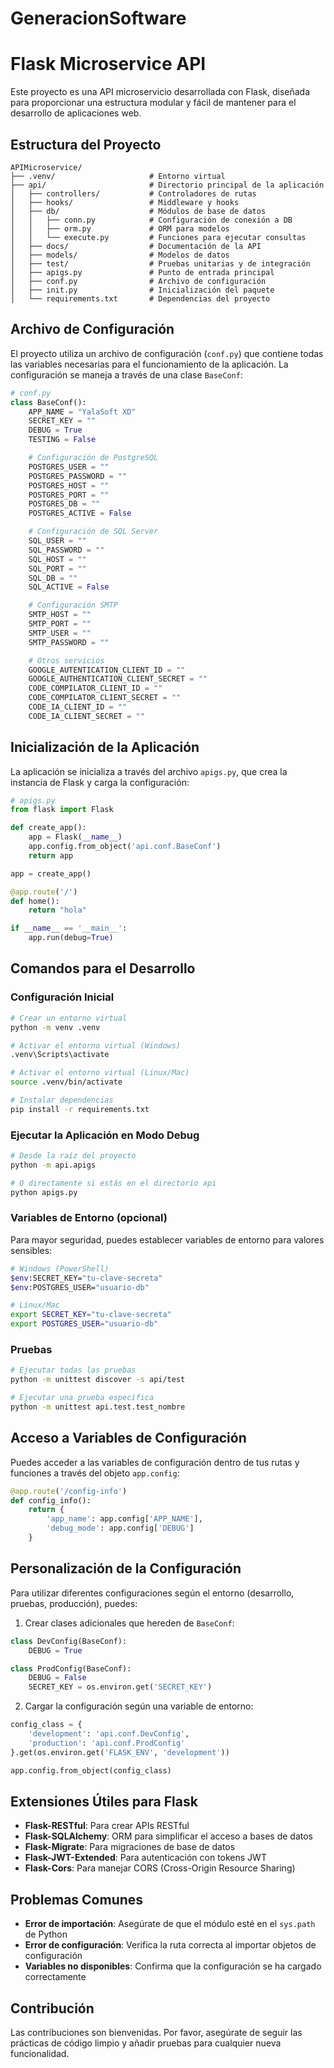 ﻿# GeneracionSoftware
# Flask Microservice API

Este proyecto es una API microservicio desarrollada con Flask, diseñada para proporcionar una estructura modular y fácil de mantener para el desarrollo de aplicaciones web.

## Estructura del Proyecto

```
APIMicroservice/
├── .venv/                     # Entorno virtual
├── api/                       # Directorio principal de la aplicación
│   ├── controllers/           # Controladores de rutas
│   ├── hooks/                 # Middleware y hooks
│   ├── db/                    # Módulos de base de datos
│   │   ├── conn.py            # Configuración de conexión a DB
│   │   ├── orm.py             # ORM para modelos
│   │   └── execute.py         # Funciones para ejecutar consultas
│   ├── docs/                  # Documentación de la API
│   ├── models/                # Modelos de datos
│   ├── test/                  # Pruebas unitarias y de integración
│   ├── apigs.py               # Punto de entrada principal
│   ├── conf.py                # Archivo de configuración
│   ├── init.py                # Inicialización del paquete
│   └── requirements.txt       # Dependencias del proyecto
```

## Archivo de Configuración

El proyecto utiliza un archivo de configuración (`conf.py`) que contiene todas las variables necesarias para el funcionamiento de la aplicación. La configuración se maneja a través de una clase `BaseConf`:

```python
# conf.py
class BaseConf():
    APP_NAME = "YalaSoft XD"
    SECRET_KEY = ""
    DEBUG = True
    TESTING = False

    # Configuración de PostgreSQL
    POSTGRES_USER = ""
    POSTGRES_PASSWORD = ""
    POSTGRES_HOST = ""
    POSTGRES_PORT = ""
    POSTGRES_DB = ""
    POSTGRES_ACTIVE = False

    # Configuración de SQL Server
    SQL_USER = ""
    SQL_PASSWORD = ""
    SQL_HOST = ""
    SQL_PORT = ""
    SQL_DB = ""
    SQL_ACTIVE = False

    # Configuración SMTP
    SMTP_HOST = ""
    SMTP_PORT = ""
    SMTP_USER = ""
    SMTP_PASSWORD = ""

    # Otros servicios
    GOOGLE_AUTENTICATION_CLIENT_ID = ""
    GOOGLE_AUTHENTICATION_CLIENT_SECRET = ""
    CODE_COMPILATOR_CLIENT_ID = ""
    CODE_COMPILATOR_CLIENT_SECRET = ""
    CODE_IA_CLIENT_ID = ""
    CODE_IA_CLIENT_SECRET = ""
```

## Inicialización de la Aplicación

La aplicación se inicializa a través del archivo `apigs.py`, que crea la instancia de Flask y carga la configuración:

```python
# apigs.py
from flask import Flask

def create_app():
    app = Flask(__name__)
    app.config.from_object('api.conf.BaseConf')
    return app

app = create_app()

@app.route('/')
def home():
    return "hola"

if __name__ == '__main__':
    app.run(debug=True)
```

## Comandos para el Desarrollo

### Configuración Inicial

```bash
# Crear un entorno virtual
python -m venv .venv

# Activar el entorno virtual (Windows)
.venv\Scripts\activate

# Activar el entorno virtual (Linux/Mac)
source .venv/bin/activate

# Instalar dependencias
pip install -r requirements.txt
```

### Ejecutar la Aplicación en Modo Debug

```bash
# Desde la raíz del proyecto
python -m api.apigs

# O directamente si estás en el directorio api
python apigs.py
```

### Variables de Entorno (opcional)

Para mayor seguridad, puedes establecer variables de entorno para valores sensibles:

```bash
# Windows (PowerShell)
$env:SECRET_KEY="tu-clave-secreta"
$env:POSTGRES_USER="usuario-db"

# Linux/Mac
export SECRET_KEY="tu-clave-secreta"
export POSTGRES_USER="usuario-db"
```

### Pruebas

```bash
# Ejecutar todas las pruebas
python -m unittest discover -s api/test

# Ejecutar una prueba específica
python -m unittest api.test.test_nombre
```

## Acceso a Variables de Configuración

Puedes acceder a las variables de configuración dentro de tus rutas y funciones a través del objeto `app.config`:

```python
@app.route('/config-info')
def config_info():
    return {
        'app_name': app.config['APP_NAME'],
        'debug_mode': app.config['DEBUG']
    }
```

## Personalización de la Configuración

Para utilizar diferentes configuraciones según el entorno (desarrollo, pruebas, producción), puedes:

1. Crear clases adicionales que hereden de `BaseConf`:
```python
class DevConfig(BaseConf):
    DEBUG = True

class ProdConfig(BaseConf):
    DEBUG = False
    SECRET_KEY = os.environ.get('SECRET_KEY')
```

2. Cargar la configuración según una variable de entorno:
```python
config_class = {
    'development': 'api.conf.DevConfig',
    'production': 'api.conf.ProdConfig'
}.get(os.environ.get('FLASK_ENV', 'development'))

app.config.from_object(config_class)
```

## Extensiones Útiles para Flask

- **Flask-RESTful**: Para crear APIs RESTful
- **Flask-SQLAlchemy**: ORM para simplificar el acceso a bases de datos
- **Flask-Migrate**: Para migraciones de base de datos
- **Flask-JWT-Extended**: Para autenticación con tokens JWT
- **Flask-Cors**: Para manejar CORS (Cross-Origin Resource Sharing)

## Problemas Comunes

- **Error de importación**: Asegúrate de que el módulo esté en el `sys.path` de Python
- **Error de configuración**: Verifica la ruta correcta al importar objetos de configuración
- **Variables no disponibles**: Confirma que la configuración se ha cargado correctamente

## Contribución

Las contribuciones son bienvenidas. Por favor, asegúrate de seguir las prácticas de código limpio y añadir pruebas para cualquier nueva funcionalidad.
